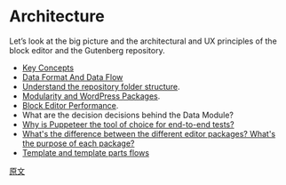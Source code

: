 # Architecture

Let’s look at the big picture and the architectural and UX principles of the block editor and the Gutenberg repository.

- [Key Concepts](https://ja.wordpress.org/team/handbook/block-editor/architecture/key-concepts/)
- [Data Format And Data Flow](https://ja.wordpress.org/team/handbook/block-editor/architecture/data-flow/)
- [Understand the repository folder structure](https://ja.wordpress.org/team/handbook/block-editor/principles/architecture/folder-structure/).
- [Modularity and WordPress Packages](https://ja.wordpress.org/team/handbook/block-editor/principles/architecture/modularity).
- [Block Editor Performance](https://ja.wordpress.org/team/handbook/block-editor/principles/architecture/performance).
- What are the decision decisions behind the Data Module?
- [Why is Puppeteer the tool of choice for end-to-end tests?](https://ja.wordpress.org/team/handbook/block-editor/principles/architecture/automated-testing)
- [What's the difference between the different editor packages? What's the purpose of each package?](https://ja.wordpress.org/team/handbook/block-editor/principles/architecture/modularity#whats-the-difference-between-the-different-editor-packages-whats-the-purpose-of-each-package)
- [Template and template parts flows](https://ja.wordpress.org/team/handbook/block-editor/principles/architecture/fse-templates/)

[原文](https://github.com/WordPress/gutenberg/blob/master/docs/architecture/readme.md)
